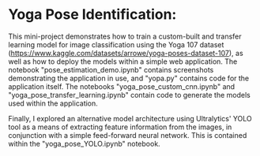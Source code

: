 # Yoga Pose Identification:

This mini-project demonstrates how to train a custom-built and transfer learning model for image classification using the Yoga 107 dataset (https://www.kaggle.com/datasets/arrowe/yoga-poses-dataset-107), as well as how to deploy the models within a simple web application.
The notebook "pose_estimation_demo.ipynb" contains screenshots demonstrating the application in use, and "yopa.py" contains code for the application itself. The notebooks "yoga_pose_custom_cnn.ipynb" and "yoga_pose_transfer_learning.ipynb" contain code to generate the models used within the application.

Finally, I explored an alternative model architecture using Ultralytics' YOLO tool as a means of extracting feature information from the images, in conjunction with a simple feed-forward neural network. This is contained within the "yoga_pose_YOLO.ipynb" notebook.
